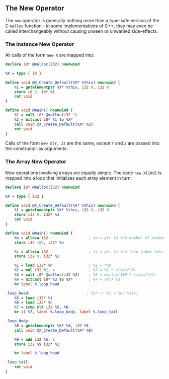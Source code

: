 ## The New Operator


The `new` operator is generally nothing more than a type-safe version of the C `malloc` function - in some implementations of
C++, they may even be called interchangeably without causing unseen or unwanted side-effects.


### The Instance New Operator

All calls of the form `new X` are mapped into:

```ll
declare i8* @malloc(i32) nounwind

%X = type { i8 }

define void @X_Create_Default(%X* %this) nounwind {
	%1 = getelementptr %X* %this, i32 0, i32 0
	store i8 0, i8* %1
	ret void
}

define void @main() nounwind {
	%1 = call i8* @malloc(i32 1)
	%2 = bitcast i8* %1 to %X*
	call void @X_Create_Default(%X* %2)
	ret void
}
```
Calls of the form `new X(Y, Z)` are the same, except `Y` and `Z` are passed into the constructor as arguments.



### The Array New Operator

New operations involving arrays are equally simple.  The code `new X[100]` is mapped into a loop that initializes each array
element in turn:

```ll
declare i8* @malloc(i32) nounwind

%X = type { i32 }

define void @X_Create_Default(%X* %this) nounwind {
	%1 = getelementptr %X* %this, i32 0, i32 0
	store i32 0, i32* %1
	ret void
}

define void @main() nounwind {
	%n = alloca i32                  ; %n = ptr to the number of elements in the array
	store i32 100, i32* %n

	%i = alloca i32                  ; %i = ptr to the loop index into the array
	store i32 0, i32* %i

	%1 = load i32* %n                ; %1 = *%n
	%2 = mul i32 %1, 4               ; %2 = %1 * sizeof(X)
	%3 = call i8* @malloc(i32 %2)    ; %3 = malloc(100 * sizeof(X))
	%4 = bitcast i8* %3 to %X*       ; %4 = (X*) %3
	br label %.loop_head

.loop_head:                         ; for (; %i < %n; %i++)
	%5 = load i32* %i
	%6 = load i32* %n
	%7 = icmp slt i32 %5, %6
	br i1 %7, label %.loop_body, label %.loop_tail

.loop_body:
	%8 = getelementptr %X* %4, i32 %5
	call void @X_Create_Default(%X* %8)

	%9 = add i32 %5, 1
	store i32 %9 i32* %i

	br label %.loop_head

.loop_tail:
	ret void
}
```
